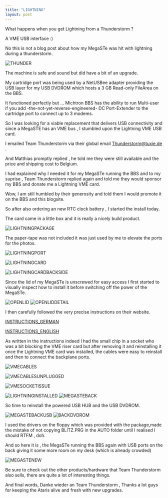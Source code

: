```yaml
---
title: "LIGHTNING"
layout: post
---
```


What happens when you get Lightning from a Thunderstorm ?

A VME USB interface :)

<!--more-->

No this is not a blog post about how my MegaSTe was hit with lightning during a 
thunderstorm. 

![THUNDER](/assets/images/LIGHTNING/THUNDER.JPG)

The machine is safe and sound but did have a bit of an upgrade.

My cartridge port was being used by a NetUSBee adapter providing the USB layer
for my USB DVDROM which hosts a 3 GB Read-only FileArea on the BBS.

It functioned perfectly but ...
Michtron BBS has the ability to run Multi-user if you add -the-not-yet-reverse-engineered-
DC Port-Extender to the cartridge port to connect up to 3 modems.

So I was looking for a viable replacement that delivers USB connectivity and since a MegaSTE has an VME bus
, I stumbled upon the Lightning VME USB card.

I emailed Team Thunderstorm via their global email Thunderstorm@tuxie.de .

And Matthias promptly replied , he told me they were still available and the price
and shipping cost to Belgium.

I had explained why I needed it for my MegaSTe running the BBS and to my suprise
, Team Thunderstorm replied again and told me they would sponsor my BBS and donate me
a Lightning VME card.

Wow, I am still humbled by their generosity and told them I would promote it on the
BBS and this blogsite.

So after also ordering an new RTC clock battery , I started the install today.

The card came in a little box and it is really a nicely build product.

![LIGHTNINGPACKAGE](/assets/images/LIGHTNING/LIGHTNINGPACKAGE.JPG)

The paper-tape was not included it was just used by me to elevate the ports for the photos.

![LIGHTNINGPORT](/assets/images/LIGHTNING/LIGHTNINGPORT.JPG)

![LIGHTNINGCARD](/assets/images/LIGHTNING/LIGHTNINGCARD.JPG)

![LIGHTNINGCARDBACKSIDE](/assets/images/LIGHTNING/LIGHTNINGCARDBACKSIDE.JPG)

Since the lid of my MegaSTe is unscrewed for easy access I first started to visually inspect how to install it before switching off the power of the MegaSTe.

![OPENLID](/assets/images/LIGHTNING/OPENLID.JPG)
![OPENLIDDETAIL](/assets/images/LIGHTNING/OPENLIDDETAIL.JPG)

I then carefully followed the very precise instructions on their website.

[INSTRUCTIONS_GERMAN](https://wiki.newtosworld.de/index.php?title=Lightning_VME_USB_Interface#Installation_der_Software/)

[INSTRUCTIONS_ENGLISH](https://wiki.newtosworld.de/index.php?title=Lightning_VME_En/)

As written in the instructions indeed I had the small chip in a socket who was a bit blocking the VME riser card but after removing it and reinstalling it once the Lightning VME card was installed, the cables were easy to reinstall and then to connect the backplane ports.

![VMECABLES](/assets/images/LIGHTNING/VMECABLES.JPG)

![VMECABLESUNPLUGGED](/assets/images/LIGHTNING/VMECABLESUNPLUGGED.JPG)

![VMESOCKETISSUE](/assets/images/LIGHTNING/VMESOCKETISSUE.JPG)

![LIGHTNINGINSTALLED](/assets/images/LIGHTNING/LIGHTNINGINSTALLED.JPG)
![MEGASTEBACK](/assets/images/LIGHTNING/MEGASTEBACK.JPG)

So time to reinstall the powered USB HUB and the USB DVDROM.

![MEGASTEBACKUSB](/assets/images/LIGHTNING/MEGASTEBACKUSB.JPG)
![BACKDVDROM](/assets/images/LIGHTNING/BACKDVDROM.JPG)

I used the drivers on the floppy which was provided with the package,made
the mistake of not copying BLITZ.PRG in the AUTO folder until I realised 
I should RTFM , doh.

And so here it is , the MegaSTe running the BBS again with USB ports on the back
giving it some more room on my desk (which is already crowded)

![MEGASTENEW](/assets/images/LIGHTNING/MEGASTENEW.JPG)

Be sure to check out the other products/hardware that Team Thunderstorm also
sells, there are quite a lot of interesting things.

And final words, Danke wieder an Team Thunderstorm , Thanks a lot guys for 
keeping the Ataris alive and fresh with new upgrades.
